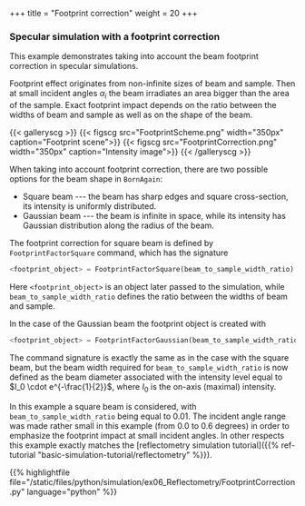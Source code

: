 +++
title = "Footprint correction"
weight = 20
+++

### Specular simulation with a footprint correction

This example demonstrates taking into account the beam footprint correction
in specular simulations.

Footprint effect originates from non-infinite sizes of beam and sample. Then at
small incident angles $\alpha_i$ the beam irradiates an area bigger than the
area of the sample. Exact footprint impact depends on the ratio between the widths of beam and sample
as well as on the shape of the beam.

{{< galleryscg >}}
  {{< figscg src="FootprintScheme.png" width="350px" caption="Footprint scene">}}
{{< figscg src="FootprintCorrection.png" width="350px" caption="Intensity image">}}
{{< /galleryscg >}}

When taking into account footprint correction, there are two possible options for the
beam shape in `BornAgain`:

* Square beam --- the beam has sharp edges and square cross-section,
                  its intensity is uniformly distributed.
* Gaussian beam --- the beam is infinite in space, while its intensity has Gaussian
                    distribution along the radius of the beam.

The footprint correction for square beam is defined by
`FootprintFactorSquare` command, which has the signature

```python
<footprint_object> = FootprintFactorSquare(beam_to_sample_width_ratio)
```

Here `<footprint_object>` is an object later passed to the simulation, while `beam_to_sample_width_ratio`
defines the ratio between the widths of beam and sample.

In the case of the Gaussian beam the footprint object is created with

```python
<footprint_object> = FootprintFactorGaussian(beam_to_sample_width_ratio)
```

The command signature is exactly the same as in the case with the square beam,
but the beam width required for `beam_to_sample_width_ratio`
is now defined as the beam diameter associated with the intensity level equal to $I_0 \cdot e^{-\frac{1}{2}}$,
where $I_0$ is the on-axis (maximal) intensity.

In this example a square beam is considered, with `beam_to_sample_width_ratio` being equal to $0.01$.
The incident angle range was made rather small in this example
(from $0.0$ to $0.6$ degrees) in order to emphasize
the footprint impact at small incident angles.
In other respects this example exactly matches the
[reflectometry simulation tutorial]({{% ref-tutorial "basic-simulation-tutorial/reflectometry" %}}).

{{% highlightfile file="/static/files/python/simulation/ex06_Reflectometry/FootprintCorrection.py"  language="python" %}}
